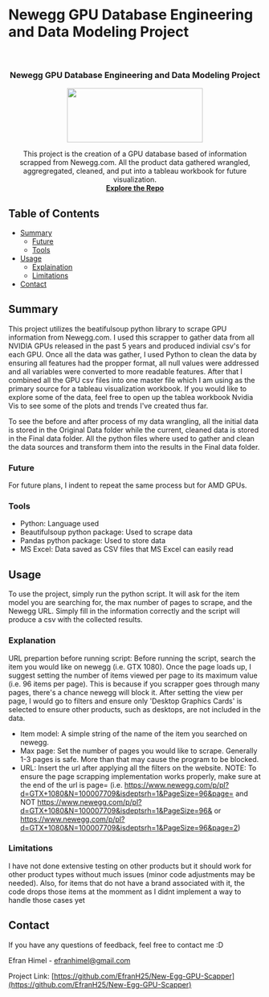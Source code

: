 # Newegg GPU Database Engineering and Data Modeling Project

<br />
<p align="center">
  <h3 align="center">Newegg GPU Database Engineering and Data Modeling Project
</h3>
  <p align="center">
    <img width="270" height="108" src="https://github.com/EfranH25/Newegg-GPU-Database/blob/main/icon.png">
</p>
  <p align="center">
  This project is the creation of a GPU database based of information scrapped from Newegg.com. All the product data gathered wrangled, aggregregated, cleaned, and put into a tableau workbook for future visualization. 
    <br />
    <a href="https://github.com/EfranH25/New-Egg-GPU-Scapper"><strong>Explore the Repo</strong></a>
  </p>
</p>



<!-- TABLE OF CONTENTS -->
## Table of Contents

* [Summary](#Summary)
  * [Future](#Future)
  * [Tools](#Tools)
* [Usage](#Usage)
  * [Explaination](#Explanation)
  * [Limitations](#Limitations)
* [Contact](#contact)


<!-- Summary -->
## Summary
This project utilizes the beatifulsoup python library to scrape GPU information from Newegg.com. I used this scrapper to gather data from all NVIDIA GPUs released in the past 5 years and produced indivial csv's for each GPU. Once all the data was gather, I used Python to clean the data by ensuring all features had the propper format, all null values were addressed and all variables were converted to more readable features. After that I combined all the GPU csv files into one master file which I am using as the primary source for a tableau visualization workbook. If you would like to explore some of the data, feel free to open up the tablea workbook Nvidia Vis to see some of the plots and trends I've created thus far.

To see the before and after process of my data wrangling, all the initial data is stored in the Original Data folder while the current, cleaned data is stored in the Final data folder. All the python files where used to gather and clean the data sources and transform them into the results in the Final data folder. 

### Future
For future plans, I indent to repeat the same process but for AMD GPUs.
### Tools
* Python: Language used
* Beautifulsoup python package: Used to scrape data
* Pandas python package: Used to store data
* MS Excel: Data saved as CSV files that MS Excel can easily read

<!-- Usage -->
## Usage
To use the project, simply run the python script. It will ask for the item model you are searching for, the max number of pages to scrape, and the Newegg URL. Simply fill in the information correctly
and the script will produce a csv with the collected results.

### Explanation
URL prepartion before running script: Before running the script, search the item you would like on newegg (i.e. GTX 1080). Once the page loads up, I suggest setting the number of items viewed per page to its maximum value
(i.e. 96 items per page). This is because if you scrapper goes through many pages, there's a chance newegg will block it. After setting the view per page, I would go to filters and ensure only 'Desktop Graphics Cards' is selected to 
ensure other products, such as desktops, are not included in the data.

- Item model: A simple string  of the name of the item you searched on newegg.
- Max page: Set the number of pages you would like to scrape. Generally 1-3 pages is safe. More than that may cause the program to be blocked.
- URL: Insert the url after applying all the filters on the website. 
NOTE: To ensure the page scrapping implementation works properly, make sure at the end of the url is page=
(i.e. https://www.newegg.com/p/pl?d=GTX+1080&N=100007709&isdeptsrh=1&PageSize=96&page= and NOT https://www.newegg.com/p/pl?d=GTX+1080&N=100007709&isdeptsrh=1&PageSize=96& 
or https://www.newegg.com/p/pl?d=GTX+1080&N=100007709&isdeptsrh=1&PageSize=96&page=2)

### Limitations
I have not done extensive testing on other products but it should work for other product types without much issues (minor code adjustments may be needed). Also, for items that do not have a brand 
associated with it, the code drops those items at the momment as I didnt implement a way to handle those cases yet

<!-- CONTACT -->
## Contact
If you have any questions of feedback, feel free to contact me :D

Efran Himel - efranhimel@gmail.com

Project Link: [https://github.com/EfranH25/New-Egg-GPU-Scapper](https://github.com/EfranH25/New-Egg-GPU-Scapper)
